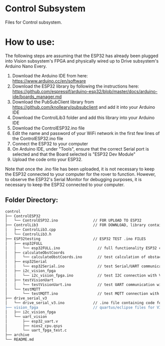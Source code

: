 # Control Subsystem

Files for Control subsystem.

# How to use:
The following steps are assuming that the ESP32 has already been plugged into Vision subsystem's FPGA and physically wired up to Drive subsystem's Arduino Nano Every.
1. Download the Arduino IDE from here: https://www.arduino.cc/en/software
2. Download the ESP32 library by following the instructions here: 
   https://github.com/espressif/arduino-esp32/blob/master/docs/arduino-ide/boards_manager.md
3. Download the PubSubClient library from https://github.com/knolleary/pubsubclient and add it into your Arduino IDE
4. Download the ControlLib3 folder and add this library into your Arduino IDE
5. Download the ControlESP32.ino file
6. Edit the name and password of your WiFi network in the first few lines of the ControlESP32.ino file
7. Connect the ESP32 to your computer
8. On Arduino IDE, under "Tools", ensure that the correct Serial port is selected and that the Board selected is "ESP32 Dev Module"  
9. Upload the code onto your ESP32.

Note that once the .ino file has been uploaded, it is not necessary to keep the ESP32 connected to your computer for the rover to function.
However, to observe the ESP32's Serial Monitor for debugging purposes, it is necessary to keep the ESP32 connected to your computer.

## Folder Directory:
```bash
control
├── ControlESP32
│   └── ControlESP32.ino                // FOR UPLOAD TO ESP32
├── ControlLib3                         // FOR DOWNLOAD, library containing all functions and variables needed for CONTROL to work
│   ├── ControlLib3.cpp
│   └── ControlLib3.h
├── ESP32testing                        // ESP32 TEST .ino FILES
│   ├── esp32FULL
│   │   └── esp32FULL.ino                 // full functionality ESP32 code
│   ├── calculateObstCoords
│   │   └── calculateObstCoords.ino       // test calculation of obstacle coordinates
│   ├── esp32Serial
│   │   └── esp32Serial.ino               // test Serial/UART communication with DRIVE
│   ├── i2c_vision_fpga
│   │   └── i2c_vision_fpga.ino           // test I2C connection with VISION
│   ├── testVisionUart
│   │   └── testVisionUart.ino            // test UART communication with VISION
│   └── testMQTT
│       └── testMQTT.ino                  // test MQTT connection with COMMAND
├── drive_serial_v3
│   └── drive_serial_v3.ino             // .ino file containing code for Serial/UART commmunication for DRIVE's Arduino Nano Every
├── vision_fpga                         // quartus/eclipse files for VISION's FPGA for UART and I2C communication (test version, not integrated with camera)
│   ├── i2c_vision_fpga
│   └── uart_vision
│       ├── esp32_uart.v
│       ├── nios2_cpu.qsys
│       └── uart_fpga_test.c
├── archive
└── README.md
 
```

